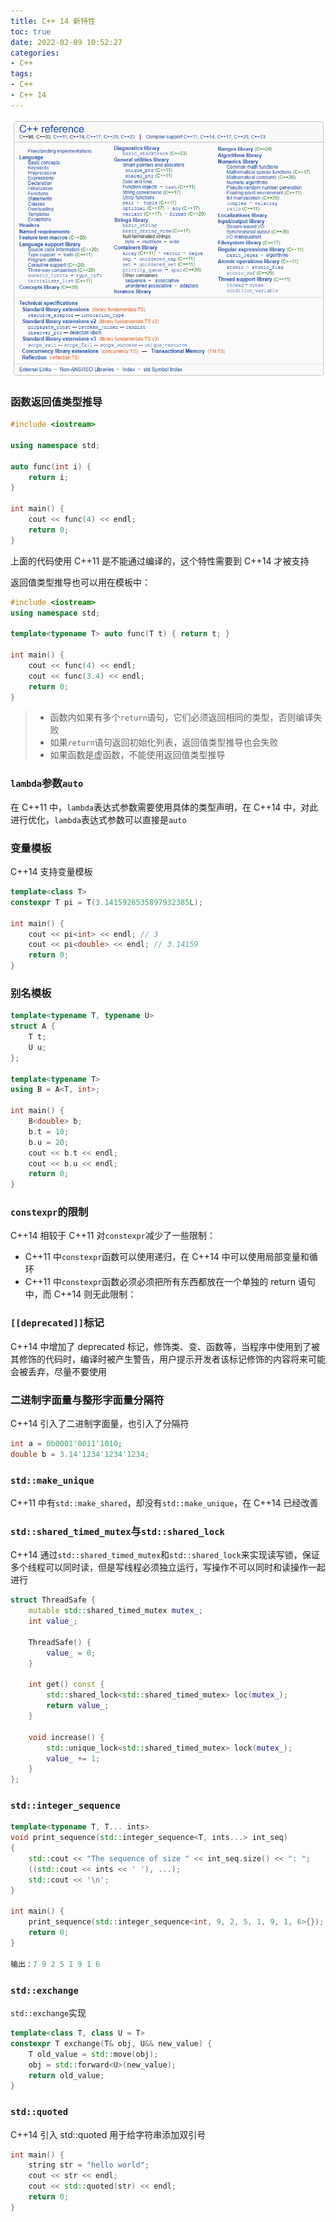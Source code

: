 ```yaml
---
title: C++ 14 新特性
toc: true
date: 2022-02-09 10:52:27
categories:
- C++
tags:
- C++
- C++ 14
---
```


<center>
    <img src="35/teaser-image.png" />
</center>
<!-- more -->

### 函数返回值类型推导

```c++
#include <iostream>

using namespace std;

auto func(int i) {
    return i;
}

int main() {
    cout << func(4) << endl;
    return 0;
}
```

上面的代码使用 C++11 是不能通过编译的，这个特性需要到 C++14 才被支持

返回值类型推导也可以用在模板中：

```c++
#include <iostream>
using namespace std;

template<typename T> auto func(T t) { return t; }

int main() {
    cout << func(4) << endl;
    cout << func(3.4) << endl;
    return 0;
}
```

> * 函数内如果有多个`return`语句，它们必须返回相同的类型，否则编译失败
> * 如果`return`语句返回初始化列表，返回值类型推导也会失败
> *  如果函数是虚函数，不能使用返回值类型推导

### `lambda`参数`auto`

在 C++11 中，`lambda`表达式参数需要使用具体的类型声明，在 C++14 中，对此进行优化，`lambda`表达式参数可以直接是`auto`

### 变量模板

C++14 支持变量模板

```c++
template<class T>
constexpr T pi = T(3.1415926535897932385L);

int main() {
    cout << pi<int> << endl; // 3
    cout << pi<double> << endl; // 3.14159
    return 0;
}
```

### 别名模板

```c++
template<typename T, typename U>
struct A {
    T t;
    U u;
};

template<typename T>
using B = A<T, int>;

int main() {
    B<double> b;
    b.t = 10;
    b.u = 20;
    cout << b.t << endl;
    cout << b.u << endl;
    return 0;
}
```

### `constexpr`的限制

C++14 相较于 C++11 对`constexpr`减少了一些限制：

* C++11 中`constexpr`函数可以使用递归，在 C++14 中可以使用局部变量和循环
* C++11 中`constexpr`函数必须必须把所有东西都放在一个单独的 return 语句中，而 C++14 则无此限制：

### `[[deprecated]]`标记

C++14 中增加了 deprecated 标记，修饰类、变、函数等，当程序中使用到了被其修饰的代码时，编译时被产生警告，用户提示开发者该标记修饰的内容将来可能会被丢弃，尽量不要使用

### 二进制字面量与整形字面量分隔符

C++14 引入了二进制字面量，也引入了分隔符

```c++
int a = 0b0001'0011'1010;
double b = 3.14'1234'1234'1234;
```

### `std::make_unique`

C++11 中有`std::make_shared`，却没有`std::make_unique`，在 C++14 已经改善

### `std::shared_timed_mutex`与`std::shared_lock`

C++14 通过`std::shared_timed_mutex`和`std::shared_lock`来实现读写锁，保证多个线程可以同时读，但是写线程必须独立运行，写操作不可以同时和读操作一起进行

```c++
struct ThreadSafe {
    mutable std::shared_timed_mutex mutex_;
    int value_;

    ThreadSafe() {
        value_ = 0;
    }

    int get() const {
        std::shared_lock<std::shared_timed_mutex> loc(mutex_);
        return value_;
    }

    void increase() {
        std::unique_lock<std::shared_timed_mutex> lock(mutex_);
        value_ += 1;
    }
};
```

### `std::integer_sequence`

```c++
template<typename T, T... ints>
void print_sequence(std::integer_sequence<T, ints...> int_seq)
{
    std::cout << "The sequence of size " << int_seq.size() << ": ";
    ((std::cout << ints << ' '), ...);
    std::cout << '\n';
}

int main() {
    print_sequence(std::integer_sequence<int, 9, 2, 5, 1, 9, 1, 6>{});
    return 0;
}

输出：7 9 2 5 1 9 1 6
```

### `std::exchange`

`std::exchange`实现

```c++
template<class T, class U = T>
constexpr T exchange(T& obj, U&& new_value) {
    T old_value = std::move(obj);
    obj = std::forward<U>(new_value);
    return old_value;
}
```

### `std::quoted`

C++14 引入 std::quoted 用于给字符串添加双引号

```c++
int main() {
    string str = "hello world";
    cout << str << endl;
    cout << std::quoted(str) << endl;
    return 0;
}
```
